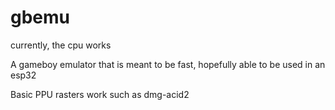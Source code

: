 # gbemu

currently, the cpu works

A gameboy emulator that is meant to be fast, hopefully able to be used in an esp32

Basic PPU rasters work such as dmg-acid2
